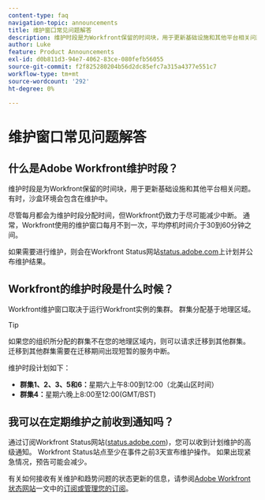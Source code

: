 ```yaml
---
content-type: faq
navigation-topic: announcements
title: 维护窗口常见问题解答
description: 维护时段是为Workfront保留的时间块，用于更新基础设施和其他平台相关问题。 有时，沙盒环境会包含在维护中。
author: Luke
feature: Product Announcements
exl-id: d0b811d3-94e7-4062-83ce-080fefb56055
source-git-commit: f2f825280204b56d2dc85efc7a315a4377e551c7
workflow-type: tm+mt
source-wordcount: '292'
ht-degree: 0%

---
```


# 维护窗口常见问题解答

## 什么是Adobe Workfront维护时段？

维护时段是为Workfront保留的时间块，用于更新基础设施和其他平台相关问题。 有时，沙盒环境会包含在维护中。

尽管每月都会为维护时段分配时间，但Workfront仍致力于尽可能减少中断。 通常，Workfront使用的维护窗口每月不到一次，平均停机时间介于30到60分钟之间。

如果需要进行维护，则会在Workfront Status网站[status.adobe.com](https://status.adobe.com/)上计划并公布维护结果。

## Workfront的维护时段是什么时候？

Workfront维护窗口取决于运行Workfront实例的集群。 群集分配基于地理区域。

>[!TIP]
>
>如果您的组织所分配的群集不在您的地理区域内，则可以请求迁移到其他群集。 迁移到其他群集需要在迁移期间出现短暂的服务中断。<!--For more information, see [Migrating to another cluster](../../administration-and-setup/administrator-faqs/migrate-to-another-cluster.md).-->

维护时段计划如下：

* **群集1、2、3、5和6：**&#x200B;星期六上午8:00到12:00（北美山区时间）
* **群集4：**&#x200B;星期六晚上8:00至12:00(GMT/BST)

## 我可以在定期维护之前收到通知吗？

通过订阅Workfront Status网站([status.adobe.com](https://status.adobe.com/))，您可以收到计划维护的高级通知。 Workfront Status站点至少在事件之前3天宣布维护操作。 如果出现紧急情况，预告可能会减少。

有关如何接收有关维护和趋势问题的状态更新的信息，请参阅[Adobe Workfront状态网站](../../workfront-basics/tips-tricks-and-troubleshooting/understand-the-status-site.md)一文中的[订阅或管理您的订阅](../../workfront-basics/tips-tricks-and-troubleshooting/understand-the-status-site.md#managing-your-subscription)。
